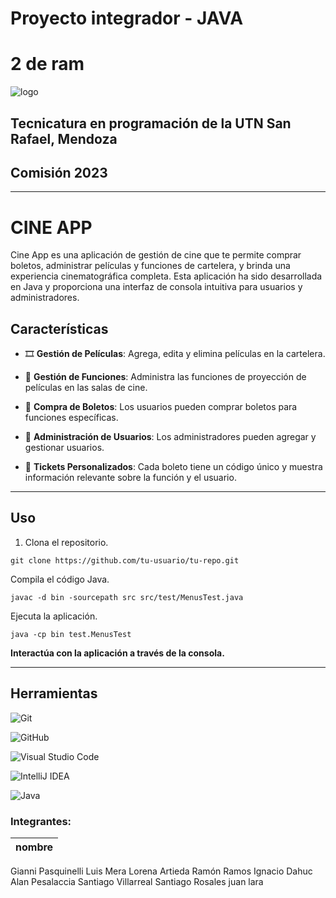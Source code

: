 # Proyecto integrador - JAVA

# 2 de ram
![logo](https://media.discordapp.net/attachments/1105676363547037797/1123758807089164390/memory-card-icon-vector-isolated-white-background-logo-conce-memory-card-icon-vector-isolated-white-background-logo-concept-125788591.png?ex=655555f2&is=6542e0f2&hm=b1d7a4af96e808b9f1514356d464ecbde64beac2414d6be8a07a0d80d2583f21&=&width=393&height=393)

## Tecnicatura en programación de la UTN San Rafael, Mendoza
## Comisión 2023
<hr>

# CINE APP

<p>Cine App es una aplicación de gestión de cine que te permite comprar boletos, administrar películas y funciones de cartelera, y brinda una experiencia cinematográfica completa. Esta aplicación ha sido desarrollada en Java y proporciona una interfaz de consola intuitiva para usuarios y administradores.</p>

## Características

- :film_strip: **Gestión de Películas**: Agrega, edita y elimina películas en la cartelera.

- :calendar: **Gestión de Funciones**: Administra las funciones de proyección de películas en las salas de cine.

- :ticket: **Compra de Boletos**: Los usuarios pueden comprar boletos para funciones específicas.

- :busts_in_silhouette: **Administración de Usuarios**: Los administradores pueden agregar y gestionar usuarios.

- :ticket: **Tickets Personalizados**: Cada boleto tiene un código único y muestra información relevante sobre la función y el usuario.

<hr>

## Uso

1. Clona el repositorio.

```shell
git clone https://github.com/tu-usuario/tu-repo.git
```

Compila el código Java.

```shell
javac -d bin -sourcepath src src/test/MenusTest.java
```

Ejecuta la aplicación.

```shell
java -cp bin test.MenusTest
```

**Interactúa con la aplicación a través de la consola.**

<hr>

## Herramientas

![Git](https://img.shields.io/badge/git-%23F05033.svg?style=for-the-badge&logo=git&logoColor=white) 

![GitHub](https://img.shields.io/badge/github-%23121011.svg?style=for-the-badge&logo=github&logoColor=white)

![Visual Studio Code](https://img.shields.io/badge/Visual%20Studio%20Code-0078d7.svg?style=for-the-badge&logo=visual-studio-code&logoColor=white)

![IntelliJ IDEA](https://img.shields.io/badge/IntelliJIDEA-000000.svg?style=for-the-badge&logo=intellij-idea&logoColor=white)

![Java](https://img.shields.io/badge/java-%23ED8B00.svg?style=for-the-badge&logo=openjdk&logoColor=white)

### Integrantes:

nombre |
------------ |
Gianni Pasquinelli
Luis Mera
Lorena Artieda
Ramón Ramos
Ignacio Dahuc
Alan Pesalaccia
Santiago Villarreal
Santiago Rosales
juan lara

